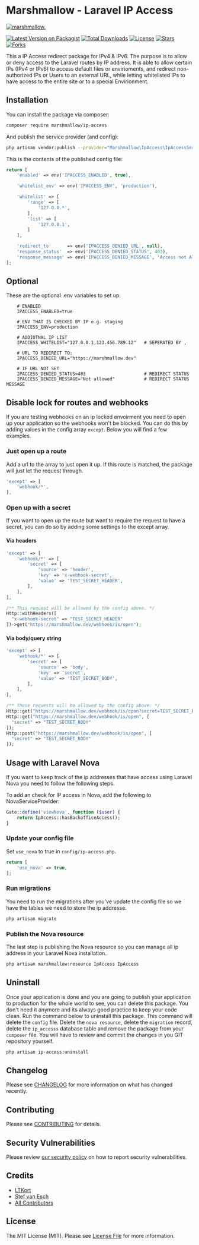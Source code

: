 # Marshmallow - Laravel IP Access

[![marshmallow.](https://marshmallow.dev/cdn/media/logo-red-237x46.png "marshmallow.")](https://marshmallow.dev)

[![Latest Version on Packagist](https://img.shields.io/packagist/v/marshmallow/ip-access.svg)](https://packagist.org/packages/marshmallow/ip-access)
[![Total Downloads](https://img.shields.io/packagist/dt/marshmallow/ip-access.svg)](https://packagist.org/packages/marshmallow/ip-access)
[![License](https://img.shields.io/packagist/l/marshmallow/ip-access.svg)](https://gitlab.com/marshmallowdev)
[![Stars](https://img.shields.io/github/stars/marshmallow-packages/ip-access?color=yellow&style=plastic)](https://github.com/marshmallow-packages/ip-access)
[![Forks](https://img.shields.io/github/forks/marshmallow-packages/ip-access?color=brightgreen&style=plastic)](https://github.com/marshmallow-packages/ip-access)

This a IP Access redirect package for IPv4 & IPv6.
The purpose is to allow or deny access to the Laravel routes by IP address.
It is able to allow certain IPs (IPv4 or IPv6) to access default files or envirioments, and redirect non-authorized IPs or Users to an external URL, while letting whitelisted IPs to have access to the entire site or to a special Envirionment.

## Installation

You can install the package via composer:

```bash
composer require marshmallow/ip-access
```

And publish the service provider (and config):

```bash
php artisan vendor:publish --provider="Marshmallow\IpAccess\IpAccessServiceProvider"
```

This is the contents of the published config file:

```php
return [
    'enabled' => env('IPACCESS_ENABLED', true),

    'whitelist_env' => env('IPACCESS_ENV', 'production'),

    'whitelist' => [
        'range' => [
            '127.0.0.*',
        ],
        'list' => [
            '127.0.0.1',
        ]
    ],

    'redirect_to'      => env('IPACCESS_DENIED_URL', null),
    'response_status'  => env('IPACCESS_DENIED_STATUS', 403),
    'response_message' => env('IPACCESS_DENIED_MESSAGE', 'Access not Allowed'),
];
```

## Optional

These are the optional .env variables to set up:

```
    # ENABLED
    IPACCESS_ENABLED=true

    # ENV THAT IS CHECKED BY IP e.g. staging
    IPACCESS_ENV=production

    # ADDIOTNAL IP LIST
    IPACCESS_WHITELIST="127.0.0.1,123.456.789.12"   # SEPERATED BY ,

    # URL TO REDIRECT TO:
    IPACCESS_DENIED_URL="https://marshmallow.dev"

    # IF URL NOT SET
    IPACCESS_DENIED_STATUS=403                      # REDIRECT STATUS
    IPACCESS_DENIED_MESSAGE="Not allowed"           # REDIRECT STATUS MESSAGE
```

## Disable lock for routes and webhooks

If you are testing webhooks on an ip locked envoirment you need to open up your application so the webhooks won't be blocked. You can do this by adding values in the config array `except`. Below you will find a few examples.

### Just open up a route

Add a url to the array to just open it up. If this route is matched, the package will just let the request through.

```php
'except' => [
    'webhook/*',
],
```

### Open up with a secret

If you want to open up the route but want to require the request to have a secret, you can do so by adding some settings to the except array.

#### Via headers
```php
'except' => [
    'webhook/*' => [
        'secret' => [
            'source' => 'header',
            'key' => 'x-webhook-secret',
            'value' => 'TEST_SECRET_HEADER',
        ],
    ],
],

/** This request will be allowed by the config above. */
Http::withHeaders([
  "x-webhook-secret" => "TEST_SECRET_HEADER"
])->get("https://marshmallow.dev/webhook/is/open");
```

#### Via body/query string
```php
'except' => [
    'webhook/*' => [
        'secret' => [
            'source' => 'body',
            'key' => 'secret',
            'value' => 'TEST_SECRET_BODY',
        ],
    ],
],

/** These requests will be allowed by the config above. */
Http::get("https://marshmallow.dev/webhook/is/open?secret=TEST_SECRET_BODY");
Http::get("https://marshmallow.dev/webhook/is/open", [
  "secret" => "TEST_SECRET_BODY"
]);
Http::post("https://marshmallow.dev/webhook/is/open", [
  "secret" => "TEST_SECRET_BODY"
]);
```

## Usage with Laravel Nova

If you want to keep track of the ip addresses that have access using Laravel Nova you need to follow the following steps.

To add an check for IP access in Nova, add the following to NovaServiceProvider:

```php
Gate::define('viewNova', function ($user) {
    return IpAccess::hasBackofficeAccess();
}
```

### Update your config file

Set `use_nova` to true in `config/ip-access.php`.

```php
return [
    'use_nova' => true,
];
```

### Run migrations

You need to run the migrations after you've update the config file so we have the tables we need to store the ip addresse.

```bash
php artisan migrate
```

### Publish the Nova resource

The last step is publishing the Nova resource so you can manage all ip address in your Laravel Nova installation.

```bash
php artisan marshmallow:resource IpAccess IpAccess
```

## Uninstall

Once your application is done and you are going to publish your application to production for the whole world to see, you can delete this package. You don't need it anymore and its always good practice to keep your code clean. Run the command below to uninstall this package. This command will delete the `config` file. Delete the `nova resource`, delete the `migration` record, delete the `ip_accesss` database table and remove the package from your `composer` file. You will have to review and commit the changes in you GIT repository yourself.

```bash
php artisan ip-access:uninstall
```

## Changelog

Please see [CHANGELOG](CHANGELOG.md) for more information on what has changed recently.

## Contributing

Please see [CONTRIBUTING](.github/CONTRIBUTING.md) for details.

## Security Vulnerabilities

Please review [our security policy](../../security/policy) on how to report security vulnerabilities.

## Credits

-   [LTKort](https://github.com/LTKort)
-   [Stef van Esch](https://github.com/stefvanesch)
-   [All Contributors](../../contributors)

## License

The MIT License (MIT). Please see [License File](LICENSE.md) for more information.
